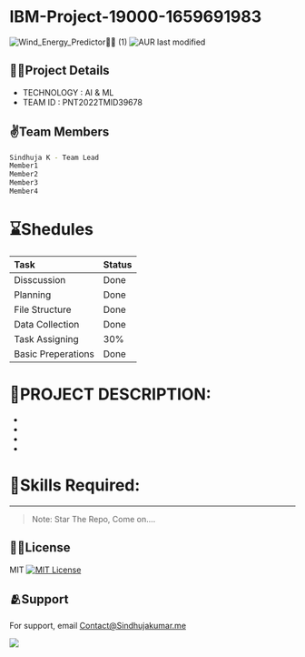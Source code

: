 # IBM-Project-19000-1659691983
![Wind_Energy_Predictor💨🍃 (1)](https://user-images.githubusercontent.com/66867986/193418411-a8fcb212-7965-412b-9247-3b9f04e11a24.png)
![AUR last modified](https://img.shields.io/aur/last-modified/google-chrome)

## 👨‍💻Project Details
- TECHNOLOGY : AI & ML     
- TEAM ID : PNT2022TMID39678

## ✌️Team Members

```sh
Sindhuja K - Team Lead
Member1
Member2
Member3
Member4
```

# **⌛Shedules**
| Task | Status    |
| :-------- | :------- |
| Disscussion | Done |
| Planning | Done |
| File Structure | Done |
| Data Collection | Done |
| Task Assigning | 30% |
| Basic Preperations | Done |


# **📜PROJECT DESCRIPTION:**          
-
-
-
-

# **🎯Skills Required:**        
----------------------------------------



> Note: Star The Repo, Come on....


## 🙌🏻License 

MIT [![MIT License](https://img.shields.io/badge/License-MIT-green.svg)](https://choosealicense.com/licenses/mit/)

## 🫂Support

For support, email Contact@Sindhujakumar.me

<a href = "https://github.com/IBM-EPBL/IBM-Project-19000-1659691983/graphs/contributors">
  <img src = "https://contrib.rocks/image?repo=IBM-EPBL/IBM-Project-19000-1659691983"/>
</a>
